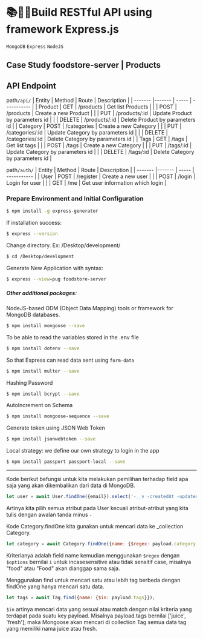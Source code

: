 # 📚👨‍💻Build RESTful API using framework Express.js
`MongoDB` `Express` `NodeJS`
## Case Study foodstore-server | Products

## API Endpoint
path`/api/`
| Entity | Method | Route | Description |
| ------- |------- | ----- | ----------- |
| Product | GET    | /products | Get list Products | 
|         | POST   | /products | Create a new Product |
|         | PUT    | /products/:id | Update Product by parameters id |
|         | DELETE | /products/:id | Delete Product by parameters id |
| Category | POST   | /categories | Create a new Category |
|         | PUT    | /categories/:id | Update Category by parameters id |
|         | DELETE | /categories/:id | Delete Category by parameters id |
| Tags    | GET    | /tags | Get list tags | 
|         | POST   | /tags | Create a new Category |
|         | PUT    | /tags/:id | Update Category by parameters id |
|         | DELETE | /tags/:id | Delete Category by parameters id |

path`/auth/`
| Entity | Method | Route | Description |
| ------- |------- | ----- | ----------- |
| User | POST    | /register | Create a new user | 
|      | POST    | /login | Login for user | 
|      | GET    | /me | Get user information which login | 

### Prepare Environment and Initial Configuration
```bash
$ npm install -g express-generator
```
If installation success:
```bash
$ express --version
```

Change directory. Ex: /Desktop/development/
```bash
$ cd /Desktop/development 
```

Generate New Application with syntax:
```bash
$ express --view=pug foodstore-server
```

##### Other additional packages:

NodeJS-based ODM (Object Data Mapping) tools or framework for MongoDB databases.
```bash
$ npm install mongoose --save
```

To be able to read the variables stored in the .env file
```bash
$ npm install dotenv --save
```

So that Express can read data sent using `form-data`
```bash
$ npm install multer --save
```

Hashing Password
```bash
$ npm install bcrypt --save
```

AutoIncrement on Schema
```bash
$ npm install mongoose-sequence --save
```

Generate token using JSON Web Token
```bash
$ npm install jsonwebtoken --save
```

Local strategy: we define our own strategy to login in the app
```bash
$ npm install passport passport-local --save
```

---

Kode berikut befungsi untuk kita melakukan pemilihan terhadap field apa saja yang akan dikembalikan dari data di MongoDB.
```js
let user = await User.findOne({email}).select('-__v -createdAt -updatedAt -cart_items -token');
```
Artinya kita pilih semua atribut pada User kecuali atribut-atribut yang kita tulis dengan awalan tanda minus `-` 

Kode Category.findOne kita gunakan untuk mencari data ke _collection Category.
```js
let category = await Category.findOne({name: {$regex: payload.category, $options: 'i' }})
```
Kriterianya adalah field name kemudian menggunakan `$regex` dengan `$options` bernilai `i` untuk
incasesensitive atau tidak sensitif case, misalnya "food" atau "Food" akan dianggap sama saja.

Menggunakan find untuk mencari satu atau lebih tag berbeda dengan findOne yang hanya mencari satu data.
```js
let tags = await Tag.find({name: {$in: payload.tags}});
```
`$in` artinya mencari data yang sesuai atau match dengan nilai kriteria yang terdapat pada suatu key payload. Misalnya payload.tags bernilai ['juice', 'fresh'], maka Mongoose akan mencari di collection Tag semua data tag yang memiliki nama juice atau fresh. 
